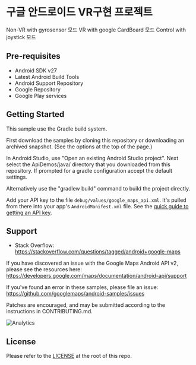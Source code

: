 구글 안드로이드 VR구현 프로젝트
===================================

Non-VR with gyrosensor 모드
VR with google CardBoard 모드
Control with joystick 모드

Pre-requisites
--------------

- Android SDK v27
- Latest Android Build Tools
- Android Support Repository
- Google Repository
- Google Play services

Getting Started
---------------

This sample use the Gradle build system.

First download the samples by cloning this repository or downloading an archived
snapshot. (See the options at the top of the page.)

In Android Studio, use "Open an existing Android Studio project".
Next select the ApiDemos/java/ directory that you downloaded from this repository.
If prompted for a gradle configuration accept the default settings. 

Alternatively use the "gradlew build" command to build the project directly.

Add your API key to the file `debug/values/google_maps_api.xml`.
It's pulled from there into your app's `AndroidManifest.xml` file.
See the [quick guide to getting an API key](https://developers.google.com/maps/documentation/android-api/signup).

Support
-------

- Stack Overflow: https://stackoverflow.com/questions/tagged/android+google-maps

If you have discovered an issue with the Google Maps Android API v2, please see
the resources here: https://developers.google.com/maps/documentation/android-api/support

If you've found an error in these samples, please file an issue:
https://github.com/googlemaps/android-samples/issues

Patches are encouraged, and may be submitted according to the instructions in
CONTRIBUTING.md.

![Analytics](https://ga-beacon.appspot.com/UA-12846745-20/android-samples-apidemos/readme?pixel)

License
-------

Please refer to the [LICENSE](https://github.com/googlemaps/android-samples/blob/master/LICENSE) at the root of this repo.
